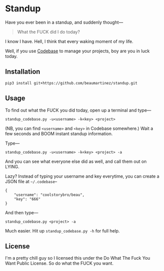 # Standup

Have you ever been in a standup, and suddenly thought—

> What the FUCK did I do today?

I know I have. Hell, I think that every waking moment of my life.

Well, if you use [Codebase](http://www.codebasehq.com/) to manage your projects, boy are you in luck today.

## Installation

	pip3 install git+https://github.com/beaumartinez/standup.git

## Usage

To find out what the FUCK you did today, open up a terminal and type—

	standup_codebase.py -u<username> -k<key> <project>

(NB, you can find `<username>` and `<key>` in Codebase somewhere.) Wait a few seconds and BOOM instant standup information.

Type—

	standup_codebase.py -u<username> -k<key> <project> -a

And you can see what everyone else did as well, and call them out on LYING.

Lazy? Instead of typing your username and key everytime, you can create a JSON file at `~/.codebase`–

	{
		"username": "coolstorybro/beau",
		"key": "666"
	}

And then type—

	standup_codebase.py <project> -a

Much easier. Hit up `standup_codebase.py -h` for full help.

## License

I'm a pretty chill guy so I licensed this under the Do What The Fuck You Want Public License. So do what the FUCK you
want.
